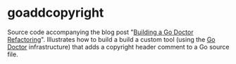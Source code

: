 # goaddcopyright

Source code accompanying the blog post "[Building a Go Doctor Refactoring](http://blog.jeff.over.bz/refactoring/golang/godoctor/2018/04/22/building-a-godoctor-refactoring.html)".  Illustrates how to build a build a custom tool (using the [Go Doctor](http://www.gorefactor.org) infrastructure) that adds a copyright header comment to a Go source file.
